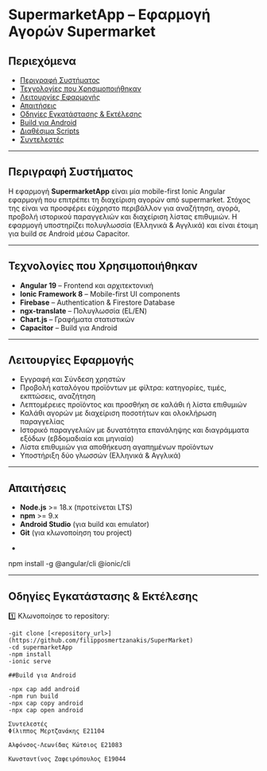 #  SupermarketApp – Εφαρμογή Αγορών Supermarket

## Περιεχόμενα
- [Περιγραφή Συστήματος](#περιγραφή-συστήματος)
- [Τεχνολογίες που Χρησιμοποιήθηκαν](#τεχνολογίες-που-χρησιμοποιήθηκαν)
- [Λειτουργίες Εφαρμογής](#λειτουργίες-εφαρμογής)
- [Απαιτήσεις](#απαιτήσεις)
- [Οδηγίες Εγκατάστασης & Εκτέλεσης](#οδηγίες-εγκατάστασης--εκτέλεσης)
- [Build για Android](#build-για-android)
- [Διαθέσιμα Scripts](#διαθέσιμα-scripts)
- [Συντελεστές](#συντελεστές)

---

## Περιγραφή Συστήματος

Η εφαρμογή **SupermarketApp** είναι μία mobile-first Ionic Angular εφαρμογή που επιτρέπει τη διαχείριση αγορών από supermarket. Στόχος της είναι να προσφέρει εύχρηστο περιβάλλον για αναζήτηση, αγορά, προβολή ιστορικού παραγγελιών και διαχείριση λίστας επιθυμιών. Η εφαρμογή υποστηρίζει πολυγλωσσία (Ελληνικά & Αγγλικά) και είναι έτοιμη για build σε Android μέσω Capacitor.

---

## Τεχνολογίες που Χρησιμοποιήθηκαν

- **Angular 19** – Frontend και αρχιτεκτονική
- **Ionic Framework 8** – Mobile-first UI components
- **Firebase** – Authentication & Firestore Database
- **ngx-translate** – Πολυγλωσσία (EL/EN)
- **Chart.js** – Γραφήματα στατιστικών
- **Capacitor** – Build για Android

---

## Λειτουργίες Εφαρμογής

- Εγγραφή και Σύνδεση χρηστών
- Προβολή καταλόγου προϊόντων με φίλτρα: κατηγορίες, τιμές, εκπτώσεις, αναζήτηση
- Λεπτομέρειες προϊόντος και προσθήκη σε καλάθι ή λίστα επιθυμιών
- Καλάθι αγορών με διαχείριση ποσοτήτων και ολοκλήρωση παραγγελίας
- Ιστορικό παραγγελιών με δυνατότητα επανάληψης και διαγράμματα εξόδων (εβδομαδιαία και μηνιαία)
- Λίστα επιθυμιών για αποθήκευση αγαπημένων προϊόντων
- Υποστήριξη δύο γλωσσών (Ελληνικά & Αγγλικά)

---

## Απαιτήσεις

- **Node.js** >= 18.x (προτείνεται LTS)
- **npm** >= 9.x
- **Android Studio** (για build και emulator)
- **Git** (για κλωνοποίηση του project)
- ```Terminal
npm install -g @angular/cli @ionic/cli

---

## Οδηγίες Εγκατάστασης & Εκτέλεσης

1️⃣ Κλωνοποίησε το repository:
``` CMD
-git clone [<repository_url>](https://github.com/filipposmertzanakis/SuperMarket)
-cd supermarketApp
-npm install
-ionic serve

##Build για Android

-npx cap add android
-npm run build
-npx cap copy android
-npx cap open android

Συντελεστές
Φίλιππος Μερτζανάκης Ε21104

Αλφόνσος-Λεωνίδας Κώτσιος Ε21083

Κωνσταντίνος Ζαφειρόπουλος Ε19044

